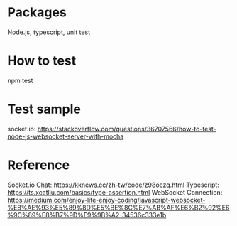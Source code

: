 # Packages
Node.js, typescript, unit test

# How to test
npm test

# Test sample
socket.io: https://stackoverflow.com/questions/36707566/how-to-test-node-js-websocket-server-with-mocha

# Reference
Socket.io Chat: https://kknews.cc/zh-tw/code/z98oezq.html
Typescript: https://ts.xcatliu.com/basics/type-assertion.html
WebSocket Connection: https://medium.com/enjoy-life-enjoy-coding/javascript-websocket-%E8%AE%93%E5%89%8D%E5%BE%8C%E7%AB%AF%E6%B2%92%E6%9C%89%E8%B7%9D%E9%9B%A2-34536c333e1b